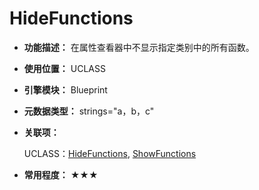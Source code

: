 ﻿# HideFunctions

- **功能描述：** 在属性查看器中不显示指定类别中的所有函数。

- **使用位置：** UCLASS

- **引擎模块：** Blueprint

- **元数据类型：** strings="a，b，c"

- **关联项：**

  UCLASS：[HideFunctions](../../Specifier/UCLASS/Blueprint/HideFunctions/HideFunctions.md), [ShowFunctions](../../Specifier/UCLASS/Blueprint/ShowFunctions.md)

- **常用程度：** ★★★